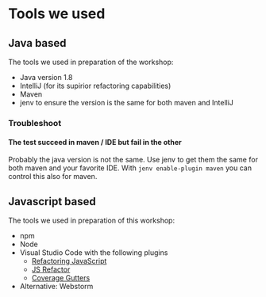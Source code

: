# Tools we used

## Java based

The tools we used in preparation of the workshop:

* Java version 1.8
* IntelliJ (for its supirior refactoring capabilities)
* Maven
* jenv to ensure the version is the same for both maven and IntelliJ

### Troubleshoot

#### The test succeed in maven / IDE but fail in the other

Probably the java version is not the same. Use jenv to get them the same for both maven and your favorite IDE. With `jenv enable-plugin maven` you can control this also for maven. 


## Javascript based

The tools we used in preparation of this workshop:

* npm
* Node
* Visual Studio Code with the following plugins
  * [Refactoring JavaScript](https://code.visualstudio.com/docs/editor/refactoring)
  * [JS Refactor](https://marketplace.visualstudio.com/items?itemName=cmstead.jsrefactor)
  * [Coverage Gutters](https://marketplace.visualstudio.com/items?itemName=ryanluker.vscode-coverage-gutters)
* Alternative: Webstorm
